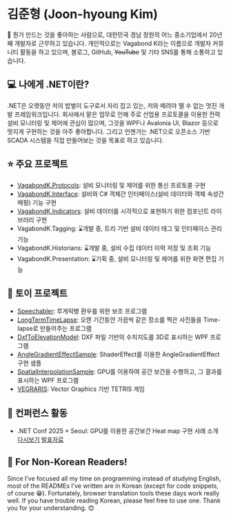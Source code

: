 # 김준형 (Joon-hyoung Kim)
🙋 뭔가 만드는 것을 좋아하는 사람으로, 대한민국 경남 창원의 어느 중소기업에서 20년째 개발자로 근무하고 있습니다. 개인적으로는 Vagabond K라는 이름으로 개발자 커뮤니티 활동을 하고 있으며, 블로그, GitHub, ~~YouTube~~ 및 기타 SNS를 통해 소통하고 있습니다.

## 💻 나에게 .NET이란?
.NET은 오랫동안 저의 밥벌이 도구로서 자리 잡고 있는, 저와 떼려야 뗄 수 없는 멋진 개발 프레임워크입니다. 회사에서 맡은 업무로 인해 주로 산업용 프로토콜을 이용한 전력 설비 모니터링 및 제어에 관심이 많으며, 그것을 WPF나 Avalonia UI, Blazor 등으로 멋지게 구현하는 것을 아주 좋아합니다. 그리고 언젠가는 .NET으로 오픈소스 기반 SCADA 시스템을 직접 만들어보는 것을 목표로 하고 있습니다.

## ⭐️ 주요 프로젝트
- [VagabondK.Protocols](https://github.com/Vagabond-K/VagabondK.Protocols): 설비 모니터링 및 제어를 위한 통신 프로토콜 구현
- [VagabondK.Interface](https://github.com/Vagabond-K/VagabondK.Interface): 설비와 C# 객체간 인터페이스(설비 데이터와 객체 속성간 매핑) 기능 구현
- [VagabondK.Indicators](https://github.com/Vagabond-K/VagabondK.Indicators): 설비 데이터를 시각적으로 표현하기 위한 컴포넌트 라이브러리 구현
- VagabondK.Tagging: ⌛️개발 중, 트리 기반 설비 데이터 태그 및 인터페이스 관리 기능
- VagabondK.Historians: ⌛️개발 중, 설비 수집 데이터 이력 저장 및 조회 기능
- VagabondK.Presentation: ⌛️기획 중, 설비 모니터링 및 제어를 위한 화면 편집 기능

## 🎲 토이 프로젝트
- [Speechabler](https://github.com/Vagabond-K/Speechabler): 루게릭병 환우를 위한 보조 프로그램
- [LongTermTimeLapse](https://github.com/Vagabond-K/LongTermTimeLapse): 오랜 기간동안 가끔씩 같은 장소를 찍은 사진들을 Time-lapse로 만들어주는 프로그램
- [DxfToElevationModel](https://github.com/Vagabond-K/DxfToElevationModel): DXF 파일 기반의 수치지도를 3D로 표시하는 WPF 프로그램
- [AngleGradientEffectSample](https://github.com/Vagabond-K/AngleGradientEffectSample): ShaderEffect를 이용한 AngleGradientEffect 구현 샘플
- [SpatialInterpolationSample](https://github.com/Vagabond-K/SpatialInterpolationSample): GPU를 이용하여 공간 보간을 수행하고, 그 결과를 표시하는 WPF 프로그램
- [VEGRARIS](https://github.com/Vagabond-K/VEGRARIS): Vector Graphics 기반 TETRIS 게임

## 🎤 컨퍼런스 활동
- .NET Conf 2025 × Seoul: GPU를 이용한 공간보간 Heat map 구현 사례 소개 [다시보기](https://youtu.be/Zm5M0Px0cKI) [발표자료](https://github.com/Vagabond-K/DotNetConf2025xSeoul)

## 📢 For Non-Korean Readers!
Since I’ve focused all my time on programming instead of studying English, most of the READMEs I’ve written are in Korean (except for code snippets, of course 😁). Fortunately, browser translation tools these days work really well. If you have trouble reading Korean, please feel free to use one. Thank you for your understanding. 😊
